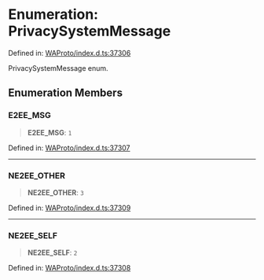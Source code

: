 # Enumeration: PrivacySystemMessage

Defined in: [WAProto/index.d.ts:37306](https://github.com/Fokusdotid/Baileys/blob/86ad0f8078178c8586062ad3364a59e068f4b3b2/WAProto/index.d.ts#L37306)

PrivacySystemMessage enum.

## Enumeration Members

### E2EE\_MSG

> **E2EE\_MSG**: `1`

Defined in: [WAProto/index.d.ts:37307](https://github.com/Fokusdotid/Baileys/blob/86ad0f8078178c8586062ad3364a59e068f4b3b2/WAProto/index.d.ts#L37307)

***

### NE2EE\_OTHER

> **NE2EE\_OTHER**: `3`

Defined in: [WAProto/index.d.ts:37309](https://github.com/Fokusdotid/Baileys/blob/86ad0f8078178c8586062ad3364a59e068f4b3b2/WAProto/index.d.ts#L37309)

***

### NE2EE\_SELF

> **NE2EE\_SELF**: `2`

Defined in: [WAProto/index.d.ts:37308](https://github.com/Fokusdotid/Baileys/blob/86ad0f8078178c8586062ad3364a59e068f4b3b2/WAProto/index.d.ts#L37308)
